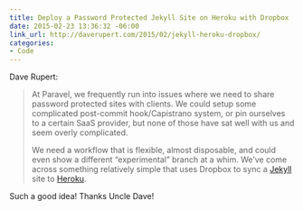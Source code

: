 ```yaml
---
title: Deploy a Password Protected Jekyll Site on Heroku with Dropbox
date: 2015-02-23 13:36:32 -06:00
link_url: http://daverupert.com/2015/02/jekyll-heroku-dropbox/
categories:
- Code
---
```


Dave Rupert:

> At Paravel, we frequently run into issues where we need to share password protected sites with clients. We could setup some complicated post-commit hook/Capistrano system, or pin ourselves to a certain SaaS provider, but none of those have sat well with us and seem overly complicated.
>
> We need a workflow that is flexible, almost disposable, and could even show a different “experimental” branch at a whim. We’ve come across something relatively simple that uses Dropbox to sync a [Jekyll](http://jekyllrb.com/) site to [Heroku](http://heroku.com/).

Such a good idea! Thanks Uncle Dave!
